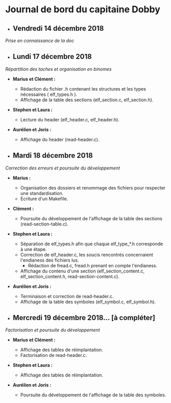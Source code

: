 # Journal de bord du capitaine Dobby


* ## Vendredi 14 décembre 2018
*Prise en connaissance de la doc*


* ## Lundi 17 décembre 2018
*Répartition des taches et organisation en binomes*

  * __Marius et Clément :__
    * Rédaction du fichier .h contenant les structures et les types nécessaires ( elf_types.h ).
    * Affichage de la table des sections (elf_section.c, elf_section.h).
    
  * __Stephen et Laura :__
    * Lecture du header (elf_header.c, elf_header.h).
    
  * __Aurélien et Joris :__
    * Affichage du header (read-header.c).
    
    
* ## Mardi 18 décembre 2018
*Correction des erreurs et poursuite du développement*

  * __Marius :__
    * Organisation des dossiers et renommage des fichiers pour respecter une standardisation.
    * Ecriture d'un Makefile.
    
  * __Clément :__
    * Poursuite du développement de l'affichage de la table des sections (read-section-table.c).
    
  * __Stephen et Laura :__
    * Séparation de elf_types.h afin que chaque elf_type_*.h corresponde à une étape.
    * Correction de elf_header.c, les soucis rencontrés concernaient l'endianess des fichiers lus.
      * Rédaction de fread.c, fread.h prenant en compte l'endianess.
    * Affichage du contenu d'une section (elf_section_content.c, elf_section_content.h, read-section-content.c).
    
  * __Aurélien et Joris :__
    * Terminaison et correction de read-header.c.
    * Affichage de la table des symboles (elf_symbol.c, elf_symbol.h).
    
* ## Mercredi 19 décembre 2018... __[à compléter]__
*Factorisation et poursuite du développement*

  * __Marius et Clément :__
    * Affichage des tables de réimplantation.
    * Factorisation de read-header.c.
    
  * __Stephen et Laura :__
    * Affichage des tables de réimplantation.
  
  * __Aurélien et Joris :__
    * Poursuite du développement de l'affichage de la table des symboles.
    
    
